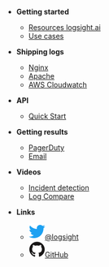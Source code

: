 <!-- docs/_sidebar.md -->


- **Getting started**
    - [Resources logsight.ai](/)
    - [Use cases](/file1.md)
  
- **Shipping logs**
    - [Nginx](/sidebarItems/file1.md)
    - [Apache](/sidebarItems/file2.md)
    - [AWS Cloudwatch](/sidebarItems/file2.md)
  
- **API**
    - [Quick Start](/API/quick_start.md)
    
- **Getting results**
    - [PagerDuty](/sidebarItems/file1.md)
    - [Email](/sidebarItems/file2.md)

- **Videos**
    - [Incident detection](/sidebarItems/file1.md)
    - [Log Compare](/sidebarItems/file2.md)

- **Links**
    - [![Twitter](assets/img/twitter.svg)@logsight](http://twitter.com/logsight)
    - [![GitHub](assets/img/github.svg)GitHub](https://github.com/aiops)